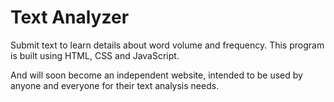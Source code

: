 # Text Analyzer

Submit text to learn details about word volume and frequency. This program is built using HTML, CSS and JavaScript.

And will soon become an independent website, intended to be used by anyone and everyone for their text analysis needs.
